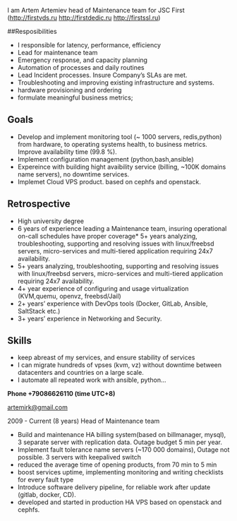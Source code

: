 I am Artem Artemiev head of Maintenance team for JSC First (http://firstvds.ru http://firstdedic.ru http://firstssl.ru)


##Resposibilities 
* I responsible for latency, performance, efficiency
* Lead for maintenance team 
* Emergency response, and capacity planning
* Automation of processes and daily routines
* Lead Incident processes. Insure Company’s SLAs are met.
* Troubleshooting and improving existing infrastructure and systems.
* hardware provisioning and ordering 
* formulate meaningful business metrics;

## Goals
* Develop and implement monitoring tool (~ 1000 servers, redis,python) from hardware, to operating systems health, to business metrics. Improve availability time (99.8 %).
* Implement configuration management (python,bash,ansible)
* Expereince with building hight avaibility service (billing, ~100K domains name servers), no downtime services. 
* Implemet Cloud VPS product. based on cephfs and openstack.

## Retrospective
* High university degree
* 6 years of experience leading a Maintenance team, insuring operational on-call schedules have proper coverage* 5+ years analyzing, troubleshooting, supporting and resolving issues with linux/freebsd servers,  micro-services and multi-tiered application requiring 24x7 availability.  
* 5+ years analyzing, troubleshooting, supporting and resolving issues with linux/freebsd servers,  micro-services and multi-tiered application requiring 24x7 availability.
* 4+ year experience of configuring and usage virtualization (KVM,quemu, openvz, freebsd/Jail) 
* 2+ years’ experience with DevOps tools (Docker, GitLab, Ansible, SaltStack etc.)
* 3+ years’ experience in Networking and Security.

## Skills
* keep abreast of my services, and ensure stability of services
* I can migrate hundreds of vpses (kvm, vz) without downtime between datacenters and countries on a large scale.
* I automate all repeated work with ansible, python... 

**Phone +79086626110 (time UTC+8)**

artemirk@gmail.com

2009 - Current (8 years) Head of Maintenance team 
- Build and maintenance HA billing system(based on billmanager, mysql), 3 separate server with replication data. Outage budget 5 min per year. 
- Implement fault tolerance name servers (~170 000 domains), Outage not possible. 3 servers with keepalived switch 
- reduced the average time of opening products, from 70 min to 5 min 
- boost services uptime, implementing monitoring and writing checklists for every fault type 
- Introduce software delivery pipeline, for reliable work after update (gitlab, docker, CD). 
- developed and started in production HA VPS based on openstack and cephfs. 


